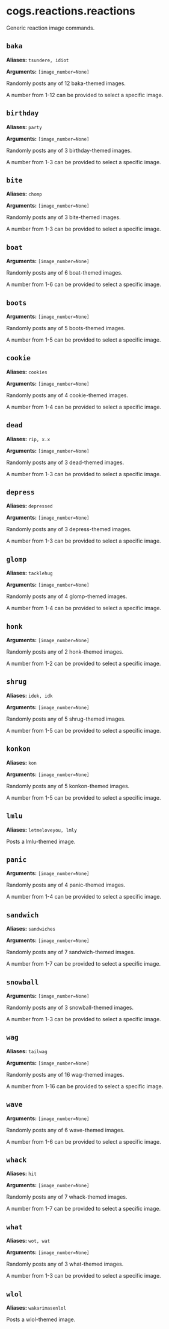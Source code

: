 # cogs.reactions.reactions

Generic reaction image commands.

## `baka`

**Aliases:** `tsundere, idiot`

**Arguments:** `[image_number=None]`

Randomly posts any of 12 baka-themed images.

A number from 1-12 can be provided to select a specific image.

## `birthday`

**Aliases:** `party`

**Arguments:** `[image_number=None]`

Randomly posts any of 3 birthday-themed images.

A number from 1-3 can be provided to select a specific image.

## `bite`

**Aliases:** `chomp`

**Arguments:** `[image_number=None]`

Randomly posts any of 3 bite-themed images.

A number from 1-3 can be provided to select a specific image.

## `boat`

**Arguments:** `[image_number=None]`

Randomly posts any of 6 boat-themed images.

A number from 1-6 can be provided to select a specific image.

## `boots`

**Arguments:** `[image_number=None]`

Randomly posts any of 5 boots-themed images.

A number from 1-5 can be provided to select a specific image.

## `cookie`

**Aliases:** `cookies`

**Arguments:** `[image_number=None]`

Randomly posts any of 4 cookie-themed images.

A number from 1-4 can be provided to select a specific image.

## `dead`

**Aliases:** `rip, x.x`

**Arguments:** `[image_number=None]`

Randomly posts any of 3 dead-themed images.

A number from 1-3 can be provided to select a specific image.

## `depress`

**Aliases:** `depressed`

**Arguments:** `[image_number=None]`

Randomly posts any of 3 depress-themed images.

A number from 1-3 can be provided to select a specific image.

## `glomp`

**Aliases:** `tacklehug`

**Arguments:** `[image_number=None]`

Randomly posts any of 4 glomp-themed images.

A number from 1-4 can be provided to select a specific image.

## `honk`

**Arguments:** `[image_number=None]`

Randomly posts any of 2 honk-themed images.

A number from 1-2 can be provided to select a specific image.

## `shrug`

**Aliases:** `idek, idk`

**Arguments:** `[image_number=None]`

Randomly posts any of 5 shrug-themed images.

A number from 1-5 can be provided to select a specific image.

## `konkon`

**Aliases:** `kon`

**Arguments:** `[image_number=None]`

Randomly posts any of 5 konkon-themed images.

A number from 1-5 can be provided to select a specific image.

## `lmlu`

**Aliases:** `letmeloveyou, lmly`

Posts a lmlu-themed image.

## `panic`

**Arguments:** `[image_number=None]`

Randomly posts any of 4 panic-themed images.

A number from 1-4 can be provided to select a specific image.

## `sandwich`

**Aliases:** `sandwiches`

**Arguments:** `[image_number=None]`

Randomly posts any of 7 sandwich-themed images.

A number from 1-7 can be provided to select a specific image.

## `snowball`

**Arguments:** `[image_number=None]`

Randomly posts any of 3 snowball-themed images.

A number from 1-3 can be provided to select a specific image.

## `wag`

**Aliases:** `tailwag`

**Arguments:** `[image_number=None]`

Randomly posts any of 16 wag-themed images.

A number from 1-16 can be provided to select a specific image.

## `wave`

**Arguments:** `[image_number=None]`

Randomly posts any of 6 wave-themed images.

A number from 1-6 can be provided to select a specific image.

## `whack`

**Aliases:** `hit`

**Arguments:** `[image_number=None]`

Randomly posts any of 7 whack-themed images.

A number from 1-7 can be provided to select a specific image.

## `what`

**Aliases:** `wot, wat`

**Arguments:** `[image_number=None]`

Randomly posts any of 3 what-themed images.

A number from 1-3 can be provided to select a specific image.

## `wlol`

**Aliases:** `wakarimasenlol`

Posts a wlol-themed image.